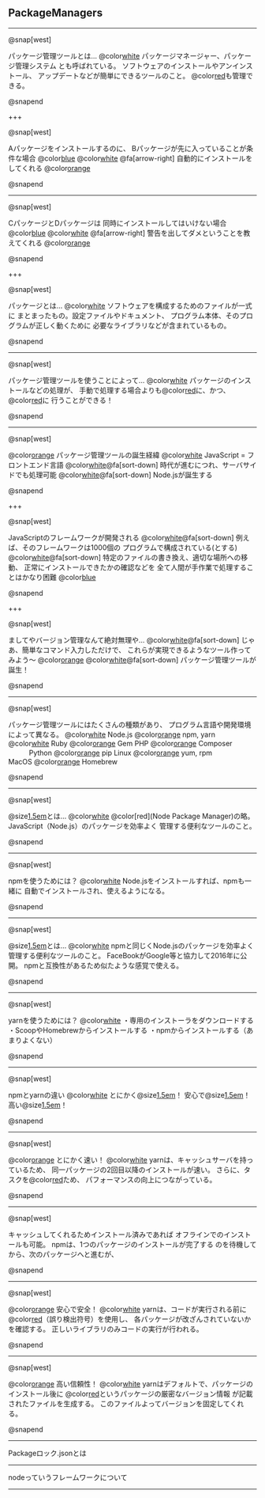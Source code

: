 ## PackageManagers

---

@snap[west]

パッケージ管理ツールとは…
@color[white](a)
パッケージマネージャー、パッケージ管理システム
とも呼ばれている。
ソフトウェアのインストールやアンインストール、
アップデートなどが簡単にできるツールのこと。
@color[red](ソフトウェア同士の依存関係)も管理できる。

@snapend

+++

@snap[west]

Aパッケージをインストールするのに、
Bパッケージが先に入っていることが条件な場合 @color[blue](@fa[frown])
@color[white](a)
@fa[arrow-right] 自動的にインストールをしてくれる @color[orange](@fa[laugh-beam])

@snapend

---

@snap[west]

CパッケージとDパッケージは
同時にインストールしてはいけない場合 @color[blue](@fa[frown])
@color[white](a)
@fa[arrow-right] 警告を出してダメということを教えてくれる @color[orange](@fa[laugh-beam])

@snapend

+++

@snap[west]

パッケージとは…
@color[white](a)
ソフトウェアを構成するためのファイルが一式に
まとまったもの。設定ファイルやドキュメント、
プログラム本体、そのプログラムが正しく動くために
必要なライブラリなどが含まれているもの。

@snapend

---

@snap[west]

パッケージ管理ツールを使うことによって…
@color[white](a)
パッケージのインストールなどの処理が、
手動で処理する場合よりも@color[red](高速)に、かつ、@color[red](正確)に
行うことができる！

@snapend

---

@snap[west]

@color[orange](@fa[splotch]) パッケージ管理ツールの誕生経緯
@color[white](a)
JavaScript = フロントエンド言語
@color[white](aaa)@fa[sort-down]
時代が進むにつれ、サーバサイドでも処理可能
@color[white](aaa)@fa[sort-down]
Node.jsが誕生する

@snapend

+++

@snap[west]

JavaScriptのフレームワークが開発される
@color[white](aaa)@fa[sort-down]
例えば、そのフレームワークは1000個の
プログラムで構成されている(とする)
@color[white](aaa)@fa[sort-down]
特定のファイルの書き換え、適切な場所への移動、
正常にインストールできたかの確認などを
全て人間が手作業で処理することはかなり困難 @color[blue](@fa[frown])

@snapend

+++

@snap[west]

ましてやバージョン管理なんて絶対無理や…
@color[white](aaa)@fa[sort-down]
じゃあ、簡単なコマンド入力しただけで、
これらが実現できるようなツール作ってみよう〜 @color[orange](@fa[hand-holding-heart])
@color[white](aaa)@fa[sort-down]
パッケージ管理ツールが誕生！

@snapend

---

@snap[west]

パッケージ管理ツールにはたくさんの種類があり、
プログラム言語や開発環境によって異なる。
@color[white](a)
Node.js @color[orange](@fa[handshake]) npm, yarn　  @color[white](ll) Ruby @color[orange](@fa[handshake]) Gem
PHP @color[orange](@fa[handshake]) Composer 　　　Python @color[orange](@fa[handshake]) pip
Linux @color[orange](@fa[handshake]) yum, rpm　　　 MacOS @color[orange](@fa[handshake]) Homebrew

@snapend

---

@snap[west]

@size[1.5em](npm)とは…
@color[white](a)
@color[red](Node Package Manager)の略。
JavaScript（Node.js）のパッケージを効率よく
管理する便利なツールのこと。

@snapend

---

@snap[west]

npmを使うためには？
@color[white](a)
Node.jsをインストールすれば、npmも一緒に
自動でインストールされ、使えるようになる。

@snapend

---

@snap[west]

@size[1.5em](yarn)とは…
@color[white](a)
npmと同じくNode.jsのパッケージを効率よく
管理する便利なツールのこと。
FaceBookがGoogle等と協力して2016年に公開。
npmと互換性があるため似たような感覚で使える。

@snapend

---

@snap[west]

yarnを使うためには？
@color[white](a)
・専用のインストーラをダウンロードする
・ScoopやHomebrewからインストールする
・npmからインストールする（あまりよくない）

@snapend

---

@snap[west]

npmとyarnの違い
@color[white](a)
とにかく@size[1.5em](速い)！ 安心で@size[1.5em](安全)！ 高い@size[1.5em](信頼性)！

@snapend

---

@snap[west]

@color[orange](@fa[splotch]) とにかく速い！
@color[white](a)
yarnは、キャッシュサーバを持っているため、
同一パッケージの2回目以降のインストールが速い。
さらに、タスクを@color[red](並行して実行できる)ため、
パフォーマンスの向上につながっている。

@snapend

---

@snap[west]

キャッシュしてくれるためインストール済みであれば
オフラインでのインストールも可能。
npmは、1つのパッケージのインストールが完了する
のを待機してから、次のパッケージへと進むが、

@snapend

---

@snap[west]

@color[orange](@fa[splotch]) 安心で安全！
@color[white](a)
yarnは、コードが実行される前に
@color[red](チェックサム)（誤り検出符号）を使用し、
各パッケージが改ざんされていないかを確認する。
正しいライブラリのみコードの実行が行われる。

@snapend

---

@snap[west]

@color[orange](@fa[splotch]) 高い信頼性！
@color[white](a)
yarnはデフォルトで、パッケージのインストール後に
@color[red](yarn.lock)というパッケージの厳密なバージョン情報
が記載されたファイルを生成する。
このファイルよってバージョンを固定してくれる。

@snapend

---

Packageロック.jsonとは

---

nodeっていうフレームワークについて

---
